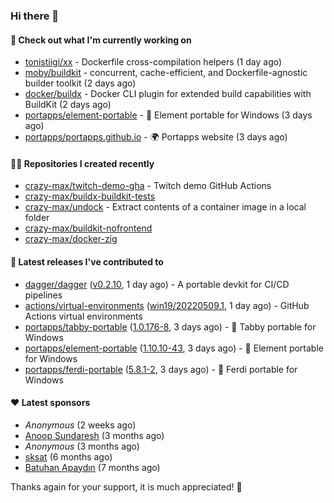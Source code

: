 ### Hi there 👋

#### 👷 Check out what I'm currently working on

- [tonistiigi/xx](https://github.com/tonistiigi/xx) - Dockerfile cross-compilation helpers (1 day ago)
- [moby/buildkit](https://github.com/moby/buildkit) - concurrent, cache-efficient, and Dockerfile-agnostic builder toolkit (2 days ago)
- [docker/buildx](https://github.com/docker/buildx) - Docker CLI plugin for extended build capabilities with BuildKit (2 days ago)
- [portapps/element-portable](https://github.com/portapps/element-portable) - 🚀 Element portable for Windows (3 days ago)
- [portapps/portapps.github.io](https://github.com/portapps/portapps.github.io) - 🌍 Portapps website (3 days ago)

#### 👨‍💻 Repositories I created recently

- [crazy-max/twitch-demo-gha](https://github.com/crazy-max/twitch-demo-gha) - Twitch demo GitHub Actions
- [crazy-max/buildx-buildkit-tests](https://github.com/crazy-max/buildx-buildkit-tests)
- [crazy-max/undock](https://github.com/crazy-max/undock) - Extract contents of a container image in a local folder
- [crazy-max/buildkit-nofrontend](https://github.com/crazy-max/buildkit-nofrontend)
- [crazy-max/docker-zig](https://github.com/crazy-max/docker-zig)

#### 🚀 Latest releases I've contributed to

- [dagger/dagger](https://github.com/dagger/dagger) ([v0.2.10](https://github.com/dagger/dagger/releases/tag/v0.2.10), 1 day ago) - A portable devkit for CI/CD pipelines
- [actions/virtual-environments](https://github.com/actions/virtual-environments) ([win19/20220509.1](https://github.com/actions/virtual-environments/releases/tag/win19%2F20220509.1), 1 day ago) - GitHub Actions virtual environments
- [portapps/tabby-portable](https://github.com/portapps/tabby-portable) ([1.0.176-8](https://github.com/portapps/tabby-portable/releases/tag/1.0.176-8), 3 days ago) - 🚀 Tabby portable for Windows 
- [portapps/element-portable](https://github.com/portapps/element-portable) ([1.10.10-43](https://github.com/portapps/element-portable/releases/tag/1.10.10-43), 3 days ago) - 🚀 Element portable for Windows
- [portapps/ferdi-portable](https://github.com/portapps/ferdi-portable) ([5.8.1-2](https://github.com/portapps/ferdi-portable/releases/tag/5.8.1-2), 3 days ago) - 🚀 Ferdi portable for Windows

#### ❤️ Latest sponsors
- _Anonymous_ (2 weeks ago)
- [Anoop Sundaresh](https://github.com/theryecatcher) (3 months ago)
- _Anonymous_ (3 months ago)
- [sksat](https://github.com/sksat) (6 months ago)
- [Batuhan Apaydın](https://github.com/developer-guy) (7 months ago)

Thanks again for your support, it is much appreciated! 🙏
